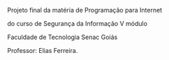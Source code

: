 
Projeto final da matéria de Programação para Internet

do curso de Segurança da Informação V módulo

Faculdade de Tecnologia Senac Goiás

Professor: Elias Ferreira.
